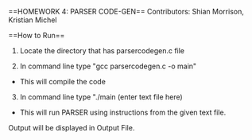 ==HOMEWORK 4: PARSER CODE-GEN==
Contributors: Shian Morrison, Kristian Michel


==How to Run==

1. Locate the directory that has parsercodegen.c file

2. In command line type "gcc parsercodegen.c -o main"
- This will compile the code

3. In command line type "./main (enter text file here)
- This will run PARSER using instructions from the given text file.


Output will be displayed in Output File.